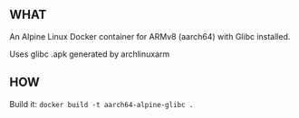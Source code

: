 ## WHAT
An Alpine Linux Docker container for ARMv8 (aarch64) with Glibc installed.

Uses glibc .apk generated by archlinuxarm

## HOW

Build it:
`docker build -t aarch64-alpine-glibc .`
